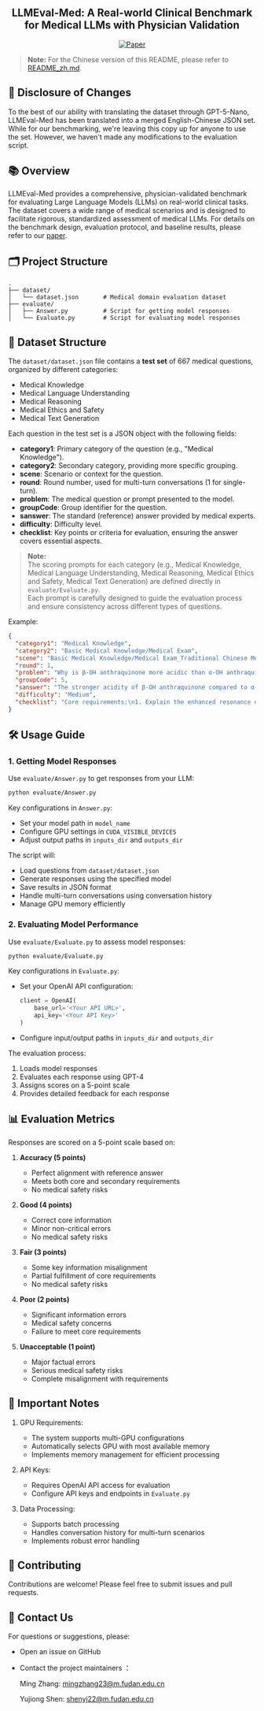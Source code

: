 <div align="center">
<h2>LLMEval-Med: A Real-world Clinical Benchmark for Medical LLMs with Physician Validation</h2>

[![Paper](https://img.shields.io/badge/Paper-Arxiv-blue.svg?style=for-the-badge)](https://arxiv.org/abs/2506.04078)

</div>

> **Note:** For the Chinese version of this README, please refer to [README_zh.md](README_zh.md).

##  🩻 Disclosure of Changes
To the best of our ability with translating the dataset through GPT-5-Nano, LLMEval-Med has been translated into a merged English-Chinese JSON set. While for our benchmarking, we're leaving this copy up for anyone to use the set. However, we haven't made any modifications to the evaluation script.

## 📚 Overview

LLMEval-Med provides a comprehensive, physician-validated benchmark for evaluating Large Language Models (LLMs) on real-world clinical tasks. The dataset covers a wide range of medical scenarios and is designed to facilitate rigorous, standardized assessment of medical LLMs. For details on the benchmark design, evaluation protocol, and baseline results, please refer to our [paper](https://arxiv.org/abs/2506.04078).

## 🗂️ Project Structure

```
.
├── dataset/
│   └── dataset.json       # Medical domain evaluation dataset
├── evaluate/
│   ├── Answer.py          # Script for getting model responses
│   └── Evaluate.py        # Script for evaluating model responses
```

## 💾 Dataset Structure

The `dataset/dataset.json` file contains a **test set** of 667 medical questions, organized by different categories:

- Medical Knowledge 
- Medical Language Understanding 
- Medical Reasoning 
- Medical Ethics and Safety 
- Medical Text Generation 

Each question in the test set is a JSON object with the following fields:

- **category1**: Primary category of the question (e.g., "Medical Knowledge").
- **category2**: Secondary category, providing more specific grouping.
- **scene**: Scenario or context for the question.
- **round**: Round number, used for multi-turn conversations (1 for single-turn).
- **problem**: The medical question or prompt presented to the model.
- **groupCode**: Group identifier for the question.
- **sanswer**: The standard (reference) answer provided by medical experts.
- **difficulty**: Difficulty level.
- **checklist**: Key points or criteria for evaluation, ensuring the answer covers essential aspects.
> **Note:**  
> The scoring prompts for each category (e.g., Medical Knowledge, Medical Language Understanding, Medical Reasoning, Medical Ethics and Safety, Medical Text Generation) are defined directly in `evaluate/Evaluate.py`.  
> Each prompt is carefully designed to guide the evaluation process and ensure consistency across different types of questions.

Example:
```json
{
  "category1": "Medical Knowledge",
  "category2": "Basic Medical Knowledge/Medical Exam",
  "scene": "Basic Medical Knowledge/Medical Exam_Traditional Chinese Medicine",
  "round": 1,
  "problem": "Why is β-OH anthraquinone more acidic than α-OH anthraquinone?",
  "groupCode": 5,
  "sanswer": "The stronger acidity of β-OH anthraquinone compared to α-OH anthraquinone is mainly due to resonance effects, hydrogen bonding, and steric hindrance...",
  "difficulty": "Medium",
  "checklist": "Core requirements:\n1. Explain the enhanced resonance effect, reduced hydrogen bonding, and steric hindrance for β-OH anthraquinone acidity.\n2. Detail how the β-OH position stabilizes the anion via resonance, and how the α-OH position's intramolecular hydrogen bond reduces acidity.\n\nSecondary requirements:\n1. Emphasize the role of the conjugated system and electron-withdrawing effects."
}
```

## 🛠️ Usage Guide

### 1. Getting Model Responses

Use `evaluate/Answer.py` to get responses from your LLM:

```bash
python evaluate/Answer.py
```

Key configurations in `Answer.py`:
- Set your model path in `model_name`
- Configure GPU settings in `CUDA_VISIBLE_DEVICES`
- Adjust output paths in `inputs_dir` and `outputs_dir`

The script will:
- Load questions from `dataset/dataset.json`
- Generate responses using the specified model
- Save results in JSON format
- Handle multi-turn conversations using conversation history
- Manage GPU memory efficiently

### 2. Evaluating Model Performance

Use `evaluate/Evaluate.py` to assess model responses:

```bash
python evaluate/Evaluate.py
```

Key configurations in `Evaluate.py`:
- Set your OpenAI API configuration:
  ```python
  client = OpenAI(
      base_url='<Your API URL>',
      api_key='<Your API Key>'
  )
  ```
- Configure input/output paths in `inputs_dir` and `outputs_dir`

The evaluation process:
1. Loads model responses
2. Evaluates each response using GPT-4
3. Assigns scores on a 5-point scale
4. Provides detailed feedback for each response

## 📊 Evaluation Metrics

Responses are scored on a 5-point scale based on:

1. **Accuracy (5 points)**
   - Perfect alignment with reference answer
   - Meets both core and secondary requirements
   - No medical safety risks

2. **Good (4 points)**
   - Correct core information
   - Minor non-critical errors
   - No medical safety risks

3. **Fair (3 points)**
   - Some key information misalignment
   - Partial fulfillment of core requirements
   - No medical safety risks

4. **Poor (2 points)**
   - Significant information errors
   - Medical safety concerns
   - Failure to meet core requirements

5. **Unacceptable (1 point)**
   - Major factual errors
   - Serious medical safety risks
   - Complete misalignment with requirements

## 🔑 Important Notes

1. GPU Requirements:
   - The system supports multi-GPU configurations
   - Automatically selects GPU with most available memory
   - Implements memory management for efficient processing

2. API Keys:
   - Requires OpenAI API access for evaluation
   - Configure API keys and endpoints in `Evaluate.py`

3. Data Processing:
   - Supports batch processing
   - Handles conversation history for multi-turn scenarios
   - Implements robust error handling


## 👥 Contributing

Contributions are welcome! Please feel free to submit issues and pull requests.

## 📮 Contact Us

For questions or suggestions, please:

- Open an issue on GitHub

- Contact the project maintainers ：

  Ming Zhang: mingzhang23@m.fudan.edu.cn

  Yujiong Shen: shenyj22@m.fudan.edu.cn
